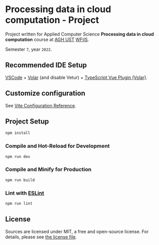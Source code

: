 # Processing data in cloud computation - Project

Project written for Applied Computer Science **Processing data in cloud computation** course at [AGH UST](https://www.agh.edu.pl/en) [WFiIS](https://www.fis.agh.edu.pl/en/).

Semester `7`, year `2022`.

## Recommended IDE Setup

[VSCode](https://code.visualstudio.com/) + [Volar](https://marketplace.visualstudio.com/items?itemName=Vue.volar) (and disable Vetur) + [TypeScript Vue Plugin (Volar)](https://marketplace.visualstudio.com/items?itemName=Vue.vscode-typescript-vue-plugin).

## Customize configuration

See [Vite Configuration Reference](https://vitejs.dev/config/).

## Project Setup

```sh
npm install
```

### Compile and Hot-Reload for Development

```sh
npm run dev
```

### Compile and Minify for Production

```sh
npm run build
```

### Lint with [ESLint](https://eslint.org/)

```sh
npm run lint
```


## License

Sources are licensed under MIT, a free and open-source license. For details, please see [the license file](LICENSE.md).
